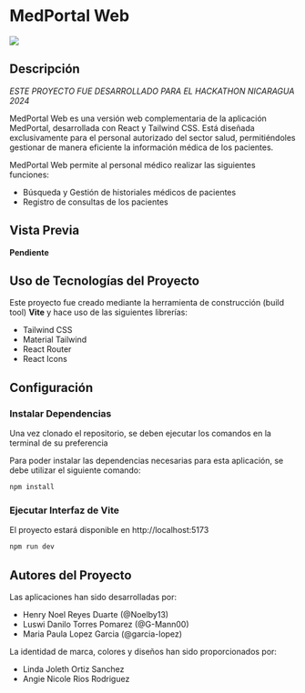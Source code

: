 # MedPortal Web

<img src="https://img.shields.io/badge/STATUS-DEVELOPING%20-green">

## Descripción

_ESTE PROYECTO FUE DESARROLLADO PARA EL HACKATHON NICARAGUA 2024_

MedPortal Web es una versión web complementaria de la aplicación MedPortal, desarrollada con React y Tailwind CSS. Está diseñada exclusivamente para el personal autorizado del sector salud, permitiéndoles gestionar de manera eficiente la información médica de los pacientes.

MedPortal Web permite al personal médico realizar las siguientes funciones:

- Búsqueda y Gestión de historiales médicos de pacientes
- Registro de consultas de los pacientes

## Vista Previa

**Pendiente**

## Uso de Tecnologías del Proyecto

Este proyecto fue creado mediante la herramienta de construcción (build tool) **Vite** y hace uso de las siguientes librerías:

- Tailwind CSS
- Material Tailwind
- React Router
- React Icons

## Configuración

### Instalar Dependencias

Una vez clonado el repositorio, se deben ejecutar los comandos en la terminal de su preferencia

Para poder instalar las dependencias necesarias para esta aplicación, se debe utilizar el siguiente comando:

```bash
npm install
```

### Ejecutar Interfaz de Vite

El proyecto estará disponible en http://localhost:5173

```bash
npm run dev
```

## Autores del Proyecto

Las aplicaciones han sido desarrolladas por:

- Henry Noel Reyes Duarte (@Noelby13)
- Luswi Danilo Torres Pomarez (@G-Mann00)
- Maria Paula Lopez Garcia (@garcia-lopez)

La identidad de marca, colores y diseños han sido proporcionados por:

- Linda Joleth Ortiz Sanchez
- Angie Nicole Rios Rodriguez
